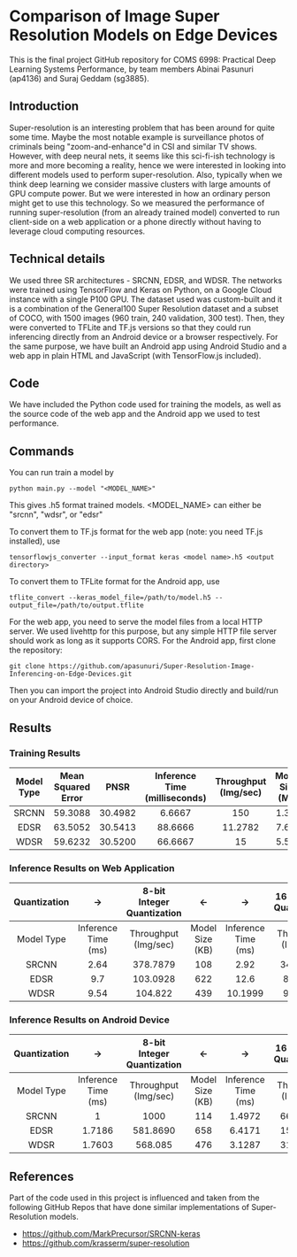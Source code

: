 ﻿# Comparison of Image Super Resolution Models on Edge Devices

This is the final project GitHub repository for COMS 6998: Practical Deep Learning Systems Performance, by team members Abinai Pasunuri (ap4136) and Suraj Geddam (sg3885).

## Introduction

Super-resolution is an interesting problem that has been around for quite some time. Maybe the most notable example is surveillance photos of criminals being "zoom-and-enhance"d in CSI and similar TV shows. However, with deep neural nets, it seems like this sci-fi-ish technology is more and more becoming a reality, hence we were interested in looking into different models used to perform super-resolution. Also, typically when we think deep learning we consider massive clusters with large amounts of GPU compute power. But we were interested in how an ordinary person might get to use this technology. So we measured the performance of running super-resolution (from an already trained model) converted to run client-side on a web application or a phone directly without having to leverage cloud computing resources.

## Technical details

We used three SR architectures - SRCNN, EDSR, and WDSR. The networks were trained using TensorFlow and Keras on Python, on a Google Cloud instance with a single P100 GPU. The dataset used was custom-built and it is a combination of the General100 Super Resolution dataset and a subset of COCO, with 1500 images (960 train, 240 validation, 300 test). Then, they were converted to TFLite and TF.js versions so that they could run inferencing directly from an Android device or a browser respectively. For the same purpose, we have built an Android app using Android Studio and a web app in plain HTML and JavaScript (with TensorFlow.js included).

## Code

We have included the Python code used for training the models, as well as the source code of the web app and the Android app we used to test performance.

## Commands

You can run train a model by

    python main.py --model "<MODEL_NAME>"

This gives .h5 format trained models. <MODEL_NAME> can either be "srcnn", "wdsr", or "edsr"

To convert them to TF.js format for the web app (note: you need TF.js installed), use

    tensorflowjs_converter --input_format keras <model name>.h5 <output directory>

To convert them to TFLite format for the Android app, use

    tflite_convert --keras_model_file=/path/to/model.h5 --output_file=/path/to/output.tflite

For the web app, you need to serve the model files from a local HTTP server. We used livehttp for this purpose, but any simple HTTP file server should work as long as it supports CORS.
For the Android app, first clone the repository:

    git clone https://github.com/apasunuri/Super-Resolution-Image-Inferencing-on-Edge-Devices.git

Then you can import the project into Android Studio directly and build/run on your Android device of choice.

## Results

### Training Results

| Model Type | Mean Squared Error |  PNSR   | Inference Time (milliseconds) | Throughput (Img/sec) | Model Size (MB) |
| :--------: | :----------------: | :-----: | :---------------------------: | :------------------: | :-------------: |
|   SRCNN    |      59.3088       | 30.4982 |            6.6667             |         150          |      1.322      |
|    EDSR    |      63.5052       | 30.5413 |            88.6666            |       11.2782        |      7.610      |
|    WDSR    |      59.6232       | 30.5200 |            66.6667            |          15          |      5.517      |

### Inference Results on Web Application

| Quantization |         ->          | 8-bit Integer Quantization |       <-        |         ->          | 16-bit Float Quantization |       <-        |
| :----------: | :-----------------: | :------------------------: | :-------------: | :-----------------: | :-----------------------: | :-------------: |
|  Model Type  | Inference Time (ms) |    Throughput (Img/sec)    | Model Size (KB) | Inference Time (ms) |   Throughput (Img/sec)    | Model Size (KB) |
|    SRCNN     |        2.64         |          378.7879          |       108       |        2.92         |         342.4665          |       215       |
|     EDSR     |         9.7         |          103.0928          |       622       |        12.6         |          82.2368          |      1244       |
|     WDSR     |        9.54         |          104.822           |       439       |       10.1999       |          98.0392          |       877       |

### Inference Results on Android Device

| Quantization |         ->          | 8-bit Integer Quantization |       <-        |         ->          | 16-bit Float Quantization |       <-        |
| :----------: | :-----------------: | :------------------------: | :-------------: | :-----------------: | :-----------------------: | :-------------: |
|  Model Type  | Inference Time (ms) |    Throughput (Img/sec)    | Model Size (KB) | Inference Time (ms) |   Throughput (Img/sec)    | Model Size (KB) |
|    SRCNN     |          1          |            1000            |       114       |       1.4972        |         667.9134          |       218       |
|     EDSR     |       1.7186        |          581.8690          |       658       |       6.4171        |         155.8336          |      1257       |
|     WDSR     |       1.7603        |          568.085           |       476       |       3.1287        |         319.6216          |       890       |

## References

Part of the code used in this project is influenced and taken from the following GitHub Repos that have done similar implementations of Super-Resolution models.

- https://github.com/MarkPrecursor/SRCNN-keras
- https://github.com/krasserm/super-resolution
